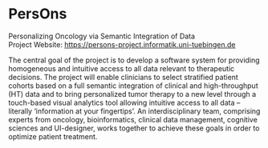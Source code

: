 # PersOns
Personalizing Oncology via Semantic Integration of Data\
Project Website: https://persons-project.informatik.uni-tuebingen.de

The central goal of the project is to develop a software system for providing homogeneous and intuitive access to all data relevant to therapeutic decisions. The project will enable clinicians to select stratified patient cohorts based on a full semantic integration of clinical and high-throughput (HT) data and to bring personalized tumor therapy to a new level through a touch-based visual analytics tool allowing intuitive access to all data – literally ‘information at your fingertips’. An interdisciplinary team, comprising experts from oncology, bioinformatics, clinical data management, cognitive sciences and UI-designer, works together to achieve these goals in order to optimize patient treatment.
